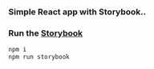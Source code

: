 ### Simple React app with Storybook..

### Run the [Storybook](https://github.com/kadirahq/react-storybook)

```js
npm i
npm run storybook
```
